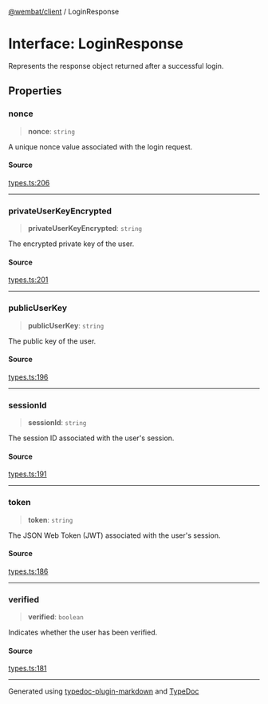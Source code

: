 [@wembat/client](../exports.md) / LoginResponse

# Interface: LoginResponse

Represents the response object returned after a successful login.

## Properties

### nonce

> **nonce**: `string`

A unique nonce value associated with the login request.

#### Source

[types.ts:206](https://github.com/lmarschall/wembat/blob/6919e5d/src/types.ts#L206)

***

### privateUserKeyEncrypted

> **privateUserKeyEncrypted**: `string`

The encrypted private key of the user.

#### Source

[types.ts:201](https://github.com/lmarschall/wembat/blob/6919e5d/src/types.ts#L201)

***

### publicUserKey

> **publicUserKey**: `string`

The public key of the user.

#### Source

[types.ts:196](https://github.com/lmarschall/wembat/blob/6919e5d/src/types.ts#L196)

***

### sessionId

> **sessionId**: `string`

The session ID associated with the user's session.

#### Source

[types.ts:191](https://github.com/lmarschall/wembat/blob/6919e5d/src/types.ts#L191)

***

### token

> **token**: `string`

The JSON Web Token (JWT) associated with the user's session.

#### Source

[types.ts:186](https://github.com/lmarschall/wembat/blob/6919e5d/src/types.ts#L186)

***

### verified

> **verified**: `boolean`

Indicates whether the user has been verified.

#### Source

[types.ts:181](https://github.com/lmarschall/wembat/blob/6919e5d/src/types.ts#L181)

***

Generated using [typedoc-plugin-markdown](https://www.npmjs.com/package/typedoc-plugin-markdown) and [TypeDoc](https://typedoc.org/)
